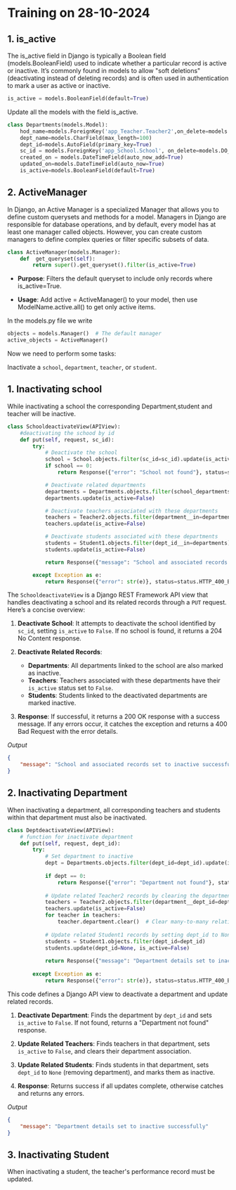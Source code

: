 # **Training on 28-10-2024**

## 1. is_active 

The is_active field in Django is typically a Boolean field (models.BooleanField) used to indicate whether a particular record is active or inactive. It’s commonly found in models to allow "soft deletions" (deactivating instead of deleting records) and is often used in authentication to mark a user as active or inactive.

```python
is_active = models.BooleanField(default=True) 
```
Update all the models with the field is_active.

```python
class Departments(models.Model):
    hod_name=models.ForeignKey('app_Teacher.Teacher2',on_delete=models.DO_NOTHING,null=True,blank=True)
    dept_name=models.CharField(max_length=100)
    dept_id=models.AutoField(primary_key=True)
    sc_id = models.ForeignKey('app_School.School', on_delete=models.DO_NOTHING,null=True,blank=True)
    created_on = models.DateTimeField(auto_now_add=True)
    updated_on=models.DateTimeField(auto_now=True)
    is_active=models.BooleanField(default=True)
```

## 2. ActiveManager
In Django, an Active Manager is a specialized Manager that allows you to define custom querysets and methods for a model. Managers in Django are responsible for database operations, and by default, every model has at least one manager called objects. However, you can create custom managers to define complex queries or filter specific subsets of data.

```python
class ActiveManager(models.Manager):
    def  get_queryset(self):
        return super().get_queryset().filter(is_active=True)
```
* **Purpose**: Filters the default queryset to include only records where is_active=True.

* **Usage**: Add active = ActiveManager() to your model, then use ModelName.active.all() to get only active items.
  
In the models.py file we write 

```python
objects = models.Manager()  # The default manager
active_objects = ActiveManager()
```
Now we need to perform some tasks:

Inactivate a `school`, `department`, `teacher`, or `student`.

<!-- 2. When inactivating a school, all corresponding departments, teachers, and students within that school must also be inactivated.

1. When inactivating a department, all corresponding teachers and students within that department must also be inactivated.

2. When inactivating a student, the teacher's performance record must be updated.

3. When inactivating the teacher no other fields will change.   -->


## 1. Inactivating school

While inactivating a school the corresponding Department,student and teacher will be inactive.
```python
class SchooldeactivateView(APIView):
    #deactivating the schood by id
    def put(self, request, sc_id):
        try:
            # Deactivate the school
            school = School.objects.filter(sc_id=sc_id).update(is_active=False)
            if school == 0:
                return Response({"error": "School not found"}, status=status.HTTP_204_NO_CONTENT)

            # Deactivate related departments
            departments = Departments.objects.filter(school_departments_list__sc_id=sc_id)
            departments.update(is_active=False)

            # Deactivate teachers associated with these departments
            teachers = Teacher2.objects.filter(department__in=departments)
            teachers.update(is_active=False)

            # Deactivate students associated with these departments
            students = Student1.objects.filter(dept_id__in=departments)
            students.update(is_active=False)

            return Response({"message": "School and associated records set to inactive successfully"}, status=status.HTTP_200_OK)

        except Exception as e:
            return Response({"error": str(e)}, status=status.HTTP_400_BAD_REQUEST)
```
The `SchooldeactivateView` is a Django REST Framework API view that handles deactivating a school and its related records through a `PUT` request. Here’s a concise overview:

1. **Deactivate School**: It attempts to deactivate the school identified by `sc_id`, setting `is_active` to `False`. If no school is found, it returns a 204 No Content response.

2. **Deactivate Related Records**:
   - **Departments**: All departments linked to the school are also marked as inactive.
   - **Teachers**: Teachers associated with these departments have their `is_active` status set to `False`.
   - **Students**: Students linked to the deactivated departments are marked inactive.

3. **Response**: If successful, it returns a 200 OK response with a success message. If any errors occur, it catches the exception and returns a 400 Bad Request with the error details.

*Output*
```json
{
    "message": "School and associated records set to inactive successfully"
}
```

## 2. Inactivating Department

When inactivating a department, all corresponding teachers and students within that department must also be inactivated.

```python
class DeptdeactivateView(APIView):
    # function for inactivate department
    def put(self, request, dept_id):
        try:
            # Set department to inactive
            dept = Departments.objects.filter(dept_id=dept_id).update(is_active=False)
            
            if dept == 0:
                return Response({"error": "Department not found"}, status=status.HTTP_204_NO_CONTENT)
            
            # Update related Teacher2 records by clearing the department relationship and setting is_active to False
            teachers = Teacher2.objects.filter(department__dept_id=dept_id)
            teachers.update(is_active=False)
            for teacher in teachers:
                teacher.department.clear()  # Clear many-to-many relationship
            
            # Update related Student1 records by setting dept_id to None and is_active to False
            students = Student1.objects.filter(dept_id=dept_id)
            students.update(dept_id=None, is_active=False)
            
            return Response({"message": "Department details set to inactive successfully"}, status=status.HTTP_200_OK)
        
        except Exception as e:
            return Response({"error": str(e)}, status=status.HTTP_400_BAD_REQUEST)
```
This code defines a Django API view to deactivate a department and update related records.

1. **Deactivate Department**: 
   Finds the department by `dept_id` and sets `is_active` to `False`. If not found, returns a "Department not found" response.

2. **Update Related Teachers**:
   Finds teachers in that department, sets `is_active` to `False`, and clears their department association.

3. **Update Related Students**:
   Finds students in that department, sets `dept_id` to `None` (removing department), and marks them as inactive.

4. **Response**:
   Returns success if all updates complete, otherwise catches and returns any errors.

*Output*
```json
{
    "message": "Department details set to inactive successfully"
}
```
## 3. Inactivating Student
When inactivating a student, the teacher's performance record must be updated.
